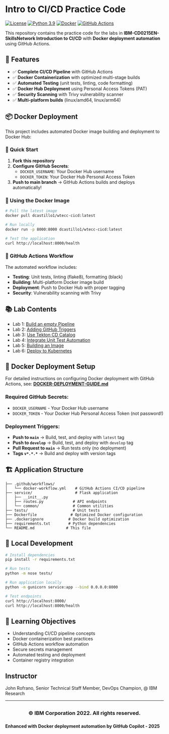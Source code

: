 # Intro to CI/CD Practice Code

[![License](https://img.shields.io/badge/License-Apache%202.0-blue.svg)](https://opensource.org/licenses/Apache-2.0)
[![Python 3.9](https://img.shields.io/badge/Python-3.9-green.svg)](https://shields.io/)
[![Docker](https://img.shields.io/badge/Docker-Enabled-blue.svg)](https://www.docker.com/)
[![GitHub Actions](https://img.shields.io/badge/GitHub_Actions-CI%2FCD-green.svg)](https://github.com/features/actions)

This repository contains the practice code for the labs in **IBM-CD0215EN-SkillsNetwork Introduction to CI/CD** with **Docker deployment automation** using GitHub Actions.

## 🚀 Features

- ✅ **Complete CI/CD Pipeline** with GitHub Actions
- ✅ **Docker Containerization** with optimized multi-stage builds
- ✅ **Automated Testing** (unit tests, linting, code formatting)
- ✅ **Docker Hub Deployment** using Personal Access Tokens (PAT)
- ✅ **Security Scanning** with Trivy vulnerability scanner
- ✅ **Multi-platform builds** (linux/amd64, linux/arm64)

## 📦 Docker Deployment

This project includes automated Docker image building and deployment to Docker Hub:

### 🏃 Quick Start
1. **Fork this repository**
2. **Configure GitHub Secrets**:
   - `DOCKER_USERNAME`: Your Docker Hub username
   - `DOCKER_TOKEN`: Your Docker Hub Personal Access Token
3. **Push to main branch** → GitHub Actions builds and deploys automatically!

### 🐳 Using the Docker Image
```bash
# Pull the latest image
docker pull dcastillo1/wtecc-cicd:latest

# Run locally
docker run -p 8000:8000 dcastillo1/wtecc-cicd:latest

# Test the application
curl http://localhost:8000/health
```

### 🔧 GitHub Actions Workflow
The automated workflow includes:
- **Testing**: Unit tests, linting (flake8), formatting (black)
- **Building**: Multi-platform Docker image build
- **Deployment**: Push to Docker Hub with proper tagging
- **Security**: Vulnerability scanning with Trivy

## 📚 Lab Contents

- Lab 1: [Build an empty Pipeline](labs/01_base_pipeline/README.md)
- Lab 2: [Adding GitHub Triggers](labs/02_add_git_trigger/README.md)
- Lab 3: [Use Tekton CD Catalog](labs/03_use_tekton_catalog/README.md)
- Lab 4: [Integrate Unit Test Automation](labs/04_unit_test_automation/README.md)
- Lab 5: [Building an Image](labs/05_build_an_image/README.md)
- Lab 6: [Deploy to Kubernetes](labs/06_deploy_to_kubernetes/README.md)

## 🔐 Docker Deployment Setup

For detailed instructions on configuring Docker deployment with GitHub Actions, see:
**[DOCKER-DEPLOYMENT-GUIDE.md](DOCKER-DEPLOYMENT-GUIDE.md)**

### Required GitHub Secrets:
- `DOCKER_USERNAME` - Your Docker Hub username
- `DOCKER_TOKEN` - Your Docker Hub Personal Access Token (not password!)

### Deployment Triggers:
- **Push to `main`** → Build, test, and deploy with `latest` tag
- **Push to `develop`** → Build, test, and deploy with `develop` tag  
- **Pull Request to `main`** → Run tests only (no deployment)
- **Tags `v*.*.*`** → Build and deploy with version tags

## 🏗️ Application Structure

```
├── .github/workflows/
│   └── docker-workflow.yml    # GitHub Actions CI/CD pipeline
├── service/                   # Flask application
│   ├── __init__.py
│   ├── routes.py             # API endpoints
│   └── common/               # Common utilities
├── tests/                    # Unit tests
├── Dockerfile               # Optimized Docker configuration
├── .dockerignore           # Docker build optimization
├── requirements.txt        # Python dependencies
└── README.md              # This file
```

## 🧪 Local Development

```bash
# Install dependencies
pip install -r requirements.txt

# Run tests
python -m nose tests/

# Run application locally
python -m gunicorn service:app --bind 0.0.0.0:8000

# Test endpoints
curl http://localhost:8000/
curl http://localhost:8000/health
```

## 🎯 Learning Objectives

- Understanding CI/CD pipeline concepts
- Docker containerization best practices
- GitHub Actions workflow automation
- Secure secrets management
- Automated testing and deployment
- Container registry integration

## Instructor

John Rofrano, Senior Technical Staff Member, DevOps Champion, @ IBM Research

---

## <h3 align="center"> © IBM Corporation 2022. All rights reserved. <h3/>

**Enhanced with Docker deployment automation by GitHub Copilot - 2025**